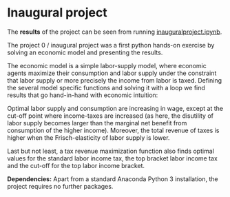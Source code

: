 # Inaugural project

The **results** of the project can be seen from running [inauguralproject.ipynb](inauguralproject.ipynb).

The project 0 / inaugural project was a first python hands-on exercise by solving an economic model and presenting the results.

The economic model is a simple labor-supply model, where economic agents maximize their consumption and labor supply under the constraint that labor supply or more precisely the income from labor is taxed. Defining the several model specific functions and solving it with a loop we find results that go hand-in-hand with economic intuition: 

Optimal labor supply and consumption are increasing in wage, except at the cut-off point where income-taxes are increased (as here, the disutility of labor supply becomes larger than the marginal net benefit from consumption of the higher income). Moreover, the total revenue of taxes is higher when the Frisch-elasticity of labor supply is lower. 

Last but not least, a tax revenue maximization function also finds optimal values for the standard labor income tax, the top bracket labor income tax and the cut-off for the top labor income bracket.

**Dependencies:** Apart from a standard Anaconda Python 3 installation, the project requires no further packages.
